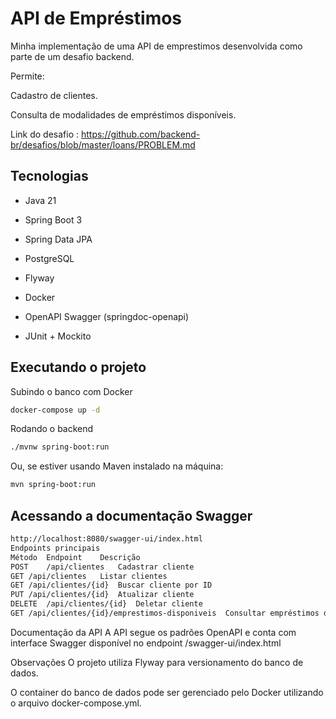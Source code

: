# API de Empréstimos
Minha implementação de uma API de emprestimos desenvolvida como parte de um desafio backend. 

Permite:

Cadastro de clientes.

Consulta de modalidades de empréstimos disponíveis.

Link do desafio : https://github.com/backend-br/desafios/blob/master/loans/PROBLEM.md

## Tecnologias

- Java 21

- Spring Boot 3

- Spring Data JPA

- PostgreSQL

- Flyway

- Docker

- OpenAPI Swagger (springdoc-openapi)

- JUnit + Mockito

## Executando o projeto

Subindo o banco com Docker

```bash
docker-compose up -d
```
Rodando o backend

```bash
./mvnw spring-boot:run
```

Ou, se estiver usando Maven instalado na máquina:

```bash
mvn spring-boot:run
```

## Acessando a documentação Swagger
```bash
http://localhost:8080/swagger-ui/index.html
Endpoints principais
Método	Endpoint	Descrição
POST	/api/clientes	Cadastrar cliente
GET	/api/clientes	Listar clientes
GET	/api/clientes/{id}	Buscar cliente por ID
PUT	/api/clientes/{id}	Atualizar cliente
DELETE	/api/clientes/{id}	Deletar cliente
GET	/api/clientes/{id}/emprestimos-disponiveis	Consultar empréstimos disponíveis
```


Documentação da API
A API segue os padrões OpenAPI e conta com interface Swagger disponível no endpoint /swagger-ui/index.html

Observações
O projeto utiliza Flyway para versionamento do banco de dados.

O container do banco de dados pode ser gerenciado pelo Docker utilizando o arquivo docker-compose.yml.

